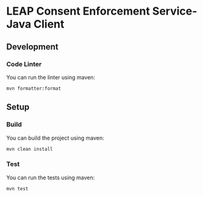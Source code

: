 # LEAP Consent Enforcement Service-Java Client

## Development
### Code Linter
You can run the linter using maven:
```
mvn formatter:format
```

## Setup
### Build
You can build the project using maven:
```
mvn clean install
```
### Test
You can run the tests using maven:
```
mvn test
```
